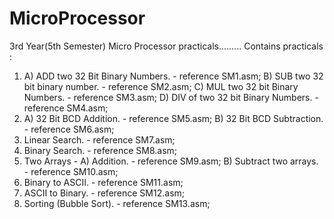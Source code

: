 # MicroProcessor
3rd Year(5th Semester) Micro Processor practicals.........
Contains practicals :
1. A) ADD two 32 Bit Binary Numbers. - reference SM1.asm;
   B) SUB two 32 bit binary number. - reference SM2.asm;
   C) MUL two 32 bit Binary Numbers. - reference SM3.asm;
   D) DIV of two 32 bit Binary Numbers. - reference SM4.asm;
2. A) 32 Bit BCD Addition. - reference SM5.asm;
   B) 32 Bit BCD Subtraction. - reference SM6.asm;
3. Linear Search. - reference SM7.asm;
4. Binary Search. - reference SM8.asm;
5. Two Arrays -
   A) Addition. - reference SM9.asm;
   B) Subtract two arrays. - reference SM10.asm;
6. Binary to ASCII. - reference SM11.asm;
7. ASCII to Binary. - reference SM12.asm;
8. Sorting (Bubble Sort). - reference SM13.asm;
